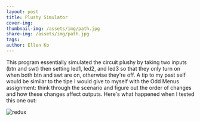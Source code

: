```yaml
---
layout: post
title: Plushy Simulator
cover-img:
thumbnail-img: /assets/img/path.jpg
share-img: /assets/img/path.jpg
tags: 
author: Ellen Ko
---
```


This program essentially simulated the circuit plushy by taking two inputs (btn and swt) then setting led1, led2, and led3 so that they only turn on when both btn and swt are on, otherwise they're off. A tip to my past self would be similar to the tipe I would give to myself with the Odd Menus assignment: think through the scenario and figure out the order of changes and how these changes affect outputs. Here's what happened when I tested this one out: 

![redux](https://ellen-ko.github.io/assets/img/plushyRed.png)
